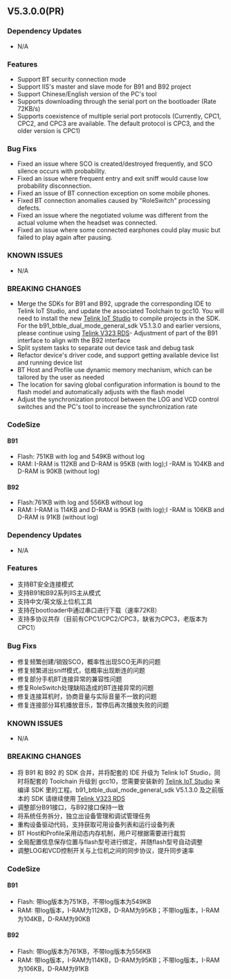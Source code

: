 ## V5.3.0.0(PR)

### Dependency Updates

- N/A

### Features

- Support BT security connection mode
- Support IIS's master and slave mode for B91 and B92 project
- Support Chinese/English version of the PC's tool
- Supports downloading through the serial port on the bootloader (Rate 72KB/s)
- Supports coexistence of multiple serial port protocols (Currently, CPC1, CPC2, and CPC3 are available. The default protocol is CPC3, and the older version is CPC1)

### Bug Fixs

- Fixed an issue where SCO is created/destroyed frequently, and SCO silence occurs with probability.
- Fixed an issue where frequent entry and exit sniff would cause low probability disconnection.
- Fixed an issue of BT connection exception on some mobile phones.
- Fixed BT connection anomalies caused by "RoleSwitch" processing defects.
- Fixed an issue where the negotiated volume was different from the actual volume when the headset was connected.
- Fixed an issue where some connected earphones could play music but failed to play again after pausing.

### KNOWN ISSUES

- N/A

### BREAKING CHANGES

- Merge the SDKs for B91 and B92, upgrade the corresponding IDE to Telink IoT Studio, and update the associated Toolchain to gcc10. You will need to install the new [Telink IoT Studio](https://wiki.telink-semi.cn/wiki/IDE-and-Tools/Telink_IoT_Studio/) to compile projects in the SDK. For the b91_btble_dual_mode_general_sdk V5.1.3.0 and earlier versions, please continue using [Telink V323 RDS](https://wiki.telink-semi.cn/tools_and_sdk/Tools/IDE/telink_v323_rds_official_windows.zip)- Adjustment of part of the B91 interface to align with the B92 interface
- Split system tasks to separate out device task and debug task
- Refactor device's driver code, and support getting available device list and running device list
- BT Host and Profile use dynamic memory mechanism, which can be tailored by the user as needed
- The location for saving global configuration information is bound to the flash model and automatically adjusts with the flash model
- Adjust the synchronization protocol between the LOG and VCD control switches and the PC's tool to increase the synchronization rate

### CodeSize

#### B91

- Flash: 751KB with log and 549KB without log
- RAM: I-RAM is 112KB and D-RAM is 95KB (with log);I -RAM is 104KB and D-RAM is 90KB (without log)

#### B92

- Flash:761KB with log and 556KB without log
- RAM: I-RAM is 114KB and D-RAM is 95KB (with log);I -RAM is 106KB and D-RAM is 91KB (without log)

### Dependency Updates

- N/A

### Features

- 支持BT安全连接模式
- 支持B91和B92系列IIS主从模式
- 支持中文/英文版上位机工具
- 支持在bootloader中通过串口进行下载（速率72KB）
- 支持多协议共存（目前有CPC1/CPC2/CPC3，缺省为CPC3，老版本为CPC1）

### Bug Fixs

- 修复频繁创建/销毁SCO，概率性出现SCO无声的问题
- 修复频繁进出sniff模式，低概率出现断连的问题
- 修复部分手机BT连接异常的兼容性问题
- 修复RoleSwitch处理缺陷造成的BT连接异常的问题
- 修复连接耳机时，协商音量与实际音量不一致的问题
- 修复连接部分耳机播放音乐，暂停后再次播放失败的问题

### KNOWN ISSUES

- N/A

### BREAKING CHANGES

- 将 B91 和 B92 的 SDK 合并，并将配套的 IDE 升级为 Telink IoT Studio，同时将配套的 Toolchain 升级到 gcc10，您需要安装新的 [Telink IoT Studio](https://wiki.telink-semi.cn/wiki/IDE-and-Tools/Telink_IoT_Studio/) 来编译 SDK 里的工程。b91_btble_dual_mode_general_sdk V5.1.3.0 及之前版本的 SDK 请继续使用 [Telink V323 RDS](https://wiki.telink-semi.cn/tools_and_sdk/Tools/IDE/telink_v323_rds_official_windows.zip)
- 调整部分B91接口，与B92接口保持一致
- 将系统任务拆分，独立出设备管理和调试管理任务
- 重构设备驱动代码，支持获取可用设备列表和运行设备列表
- BT Host和Profile采用动态内存机制，用户可根据需要进行裁剪
- 全局配置信息保存位置与flash型号进行绑定，并随flash型号自动调整
- 调整LOG和VCD控制开关与上位机之间的同步协议，提升同步速率

### CodeSize

#### B91

- Flash: 带log版本为751KB，不带log版本为549KB
- RAM:   带log版本，I-RAM为112KB，D-RAM为95KB；不带log版本，I-RAM为104KB，D-RAM为90KB

#### B92

- Flash: 带log版本为761KB，不带log版本为556KB
- RAM:   带log版本，I-RAM为114KB，D-RAM为95KB；不带log版本，I-RAM为106KB，D-RAM为91KB